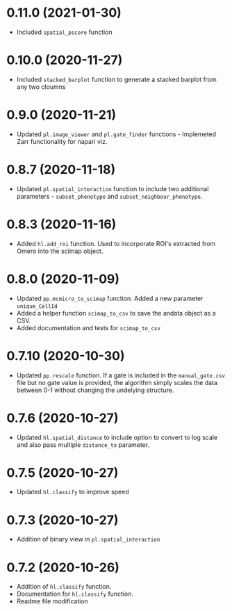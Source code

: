 # 0.11.0 (2021-01-30)

 - Included `spatial_pscore` function
 
# 0.10.0 (2020-11-27)

 - Included `stacked_barplot` function to generate a stacked barplot from any two cloumns
   
# 0.9.0 (2020-11-21)

 - Updated `pl.image_viewer` and `pl.gate_finder` functions - 
   Implemeted Zarr functionality for napari viz.
   
# 0.8.7 (2020-11-18)

 - Updated `pl.spatial_interaction` function to include two additional parameters - 
   `subset_phenotype` and `subset_neighbour_phenotype`. 

# 0.8.3 (2020-11-16)

 - Added `hl.add_roi` function. Used to incorporate ROI's extracted from Omero into the scimap object.
 
 
# 0.8.0 (2020-11-09)

 - Updated `pp.mcmicro_to_scimap` function. Added a new parameter `unique_CellId`
 - Added a helper function `scimap_to_csv` to save the andata object as a CSV.
 - Added documentation and tests for `scimap_to_csv`
 
# 0.7.10 (2020-10-30)

 - Updated `pp.rescale` function. If a gate is included in the `manual_gate.csv` 
   file but no gate value is provided, the algorithm simply scales the data between
   0-1 without changing the undelying structure.
   
# 0.7.6 (2020-10-27)

 - Updated `hl.spatial_distance` to include option to convert to 
   log scale and also pass multiple `distance_to` parameter.
 
# 0.7.5 (2020-10-27)

 - Updated `hl.classify` to improve speed
 
# 0.7.3 (2020-10-27)

 - Addition of binary view in `pl.spatial_interaction`

 
# 0.7.2 (2020-10-26)

 - Addition of `hl.classify` function.
 - Documentation for `hl.classify` function.
 - Readme file modification
